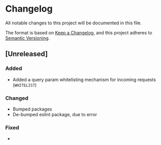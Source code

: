 # Changelog

All notable changes to this project will be documented in this file.

The format is based on [Keep a Changelog](https://keepachangelog.com/en/1.0.0/),
and this project adheres to [Semantic Versioning](https://semver.org/spec/v2.0.0.html).

## [Unreleased]

### Added

* Added a query param whitelisting mechanism for incoming requests (`WHITELIST`)

### Changed

* Bumped packages
* De-bumped eslint package, due to error

### Fixed

*
